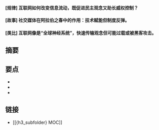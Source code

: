 #### [规律] 互联网如何改变信息流动，既促进民主观念又助长威权控制？


#### [故事] 社交媒体在阿拉伯之春中的作用：技术赋能但制度反弹。


#### [类比] 互联网像是“全球神经系统”，快速传输观念但可能过载或被黑客攻击。


## 摘要


## 要点

- 
- 
- 

## 链接

- [[{h3_subfolder} MOC]]

